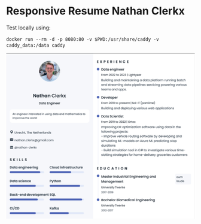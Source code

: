 # Responsive Resume Nathan Clerkx
Test locally using: 
```
docker run --rm -d -p 8080:80 -v $PWD:/usr/share/caddy -v caddy_data:/data caddy
```

![Resume cv](/preview.png)
